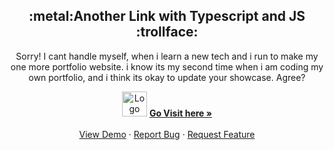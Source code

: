 <!-- PROJECT LOGO -->
  <h2 align="center">:metal:Another Link with Typescript and JS :trollface:</h2>

  <p align="center">
    Sorry! I cant handle myself, when i learn a new tech and i run to make my one more portfolio website.
     i know its my second time when i am coding my own portfolio, and i think its okay to update your showcase.
  Agree?
    <br />
  <div align="center">
  <a >
    <img src="https://user-images.githubusercontent.com/79048275/157459793-1cdff586-0c38-4315-8779-c20e80ce8541.gif" alt="Logo" width="40" height="40">
  </a>
    <a href="https://typenew.vercel.app/"><strong>Go Visit here »</strong></a>
    <br />
    <br />
    <a href="https://github.com/othneildrew/Best-README-Template">View Demo</a>
    ·
    <a href="https://github.com/GyanPrakashRaj/typenew/issues">Report Bug</a>
    ·
    <a href="https://github.com/GyanPrakashRaj/typenew/issues">Request Feature</a>
  </p>
</div>
